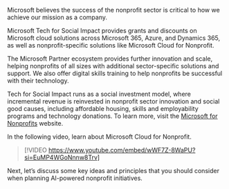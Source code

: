 Microsoft believes the success of the nonprofit sector is critical to how we achieve our mission as a company.

Microsoft Tech for Social Impact provides grants and discounts on Microsoft cloud solutions across Microsoft 365, Azure, and Dynamics 365, as well as nonprofit-specific solutions like Microsoft Cloud for Nonprofit.

The Microsoft Partner ecosystem provides further innovation and scale, helping nonprofits of all sizes with additional sector-specific solutions and support. We also offer digital skills training to help nonprofits be successful with their technology. 

Tech for Social Impact runs as a social investment model, where incremental revenue is reinvested in nonprofit sector innovation and social good causes, including affordable housing, skills and employability programs and technology donations. To learn more, visit the [Microsoft for Nonprofits](https://www.microsoft.com/nonprofits) website.

In the following video, learn about Microsoft Cloud for Nonprofit.

> [!VIDEO https://www.youtube.com/embed/wWF7Z-8WaPU?si=EuMP4WGoNnnw8Trv]

Next, let’s discuss some key ideas and principles that you should consider when planning AI-powered nonprofit initiatives.